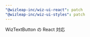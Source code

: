 ```yaml
---
"@wizleap-inc/wiz-ui-react": patch
"@wizleap-inc/wiz-ui-styles": patch
---
```


WizTextButton の React 対応
